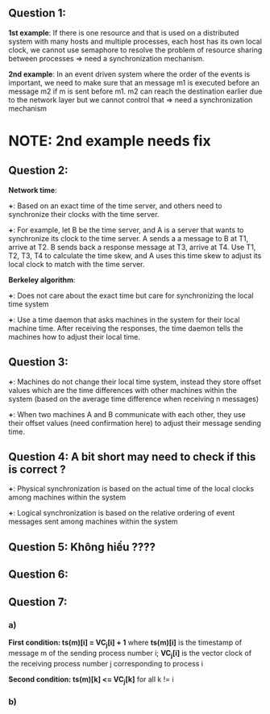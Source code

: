 ## Question 1: 

**1st example**: If there is one resource and that is used on a distributed system with many hosts and multiple processes, each host has its own local clock, we cannot use semaphore to resolve the problem of resource sharing between processes => need a synchronization mechanism.

**2nd example**: In an event driven system where the order of the events is important, we need to make sure that an message m1 is executed before an message m2 if m is sent before m1. m2 can reach the destination earlier due to the network layer but we cannot control that => need a synchronization mechanism

# NOTE: 2nd example needs fix

## Question 2:

**Network time**: 

  **+**: Based on an exact time of the time server, and others need to synchronize their clocks with the time server. 
  
  **+**: For example, let B be the time server, and A is a server that wants to synchronize its clock to the time server. A sends a a message to B at T1, arrive at T2. B sends back a response message at T3, arrive at T4. Use T1, T2, T3, T4 to calculate the time skew, and A uses this time skew to adjust its local clock to match with the time server.

**Berkeley algorithm**: 

  **+**: Does not care about the exact time but care for synchronizing the local time system

  **+**: Use a time daemon that asks machines in the system for their local machine time. After receiving the responses, the time daemon tells the machines how to adjust their local time.

## Question 3:

**+**: Machines do not change their local time system, instead they store offset values which are the time differences with other machines within the system (based on the average time difference when receiving n messages)

**+**: When two machines A and B communicate with each other, they use their offset values (need confirmation here) to adjust their message sending time.

## Question 4: A bit short may need to check if this is correct ?

**+**: Physical synchronization is based on the actual time of the local clocks among machines within the system

**+**: Logical synchronization is based on the relative ordering of event messages sent among machines within the system

## Question 5: Không hiểu ????

## Question 6: 

## Question 7: 

### a) 
**First condition: ts(m)[i] = VC<sub>j</sub>[i] + 1** where **ts(m)[i]** is the timestamp of message m of the sending process number i; **VC<sub>j</sub>[i]** is the vector clock of the receiving process number j corresponding to process i

**Second condition: ts(m)[k] <= VC<sub>j</sub>[k]** for all k != i

### b) 
